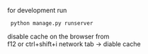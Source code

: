 

for development
run 
```
 python manage.py runserver
```
disable cache on the browser 
from  
f12 or ctrl+shift+i 
network tab -> diable cache


